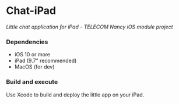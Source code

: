 # Chat-iPad

*Little chat application for iPad - TELECOM Nancy iOS module project*

### Dependencies 

* iOS 10 or more
* iPad (9.7" recommended)
* MacOS (for dev)

### Build and execute

Use Xcode to build and deploy the little app on your iPad. 
